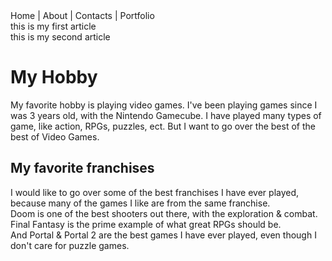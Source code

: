 <html lang="en">
<link rel="icon" href="image/favicon.ico" type="image/ico">
  <head>
    <title>Hello World</title>
  </head>
  <nav>Home | About | Contacts | Portfolio </nav>
    <main>
      <section>
        <article>this is my first article</article>
      </section>
      <section>
        <article>this is my second article</article>
      </section>
    </main>
  <body>
    <h1>My Hobby</h1>
      <p>My favorite hobby is playing video games. I've been playing games since I was 3 years old, with the Nintendo Gamecube. I have played many types of game, like action, RPGs, puzzles, ect. But I want to go over the best of the best of Video Games.</p>
    <h2>My favorite franchises</h2>
      <p>I would like to go over some of the best franchises I have ever played, because many of the games I like are from the same franchise.<br> Doom is one of the best shooters out there, with the exploration & combat.<br> Final Fantasy is the prime example of what great RPGs should be.<br> And Portal & Portal 2 are the best games I have ever played, even though I don't care for puzzle games.</p>
  </body>
</html>
